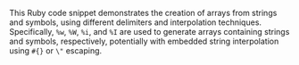 This Ruby code snippet demonstrates the creation of arrays from strings and symbols, using different delimiters and interpolation techniques. Specifically, `%w`, `%W`, `%i`, and `%I` are used to generate arrays containing strings and symbols, respectively, potentially with embedded string interpolation using `#{}` or `\"` escaping.